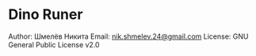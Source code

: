 # Dino Runer
Author: Шмелёв Никита
Email: nik.shmelev.24@gmail.com
License: GNU General Public License v2.0

